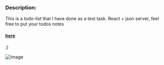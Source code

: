 ### Description:
This is a todo-list that I have done as a test task. React + json server, feel free to put your todos notes <h4><a href="https://mariakorchagina.github.io/TODO-List/"> here</a></h4> ;)

![image](https://user-images.githubusercontent.com/70838034/197481957-c292feba-5171-49bb-8d2b-916441659d96.png)
